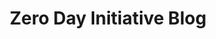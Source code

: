 ---
title: Zero Day Initiative Blog
description: 
url: https://www.zerodayinitiative.com/blog
image:
    # url: '/assets/images/cafe.png'
    # alt: 'Cafe'
tags: ['blog', 'news']
listedDate: 2023-11-08
published: true
---